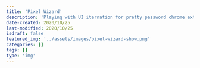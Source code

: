 ```yaml
---
title: 'Pixel Wizard'
description: 'Playing with UI iternation for pretty password chrome extensions'
date-created: 2020/10/25
last-modified: 2020/10/25
isdraft: false
featured_img: '../assets/images/pixel-wizard-show.png'
categories: []
tags: []
type: 'img'
---
```

